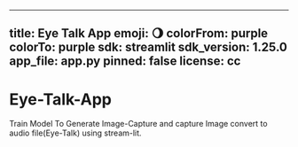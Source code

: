 
---
title: Eye Talk App
emoji: 🌖
colorFrom: purple
colorTo: purple
sdk: streamlit
sdk_version: 1.25.0
app_file: app.py
pinned: false
license: cc
---

# Eye-Talk-App
Train Model To Generate Image-Capture  and capture Image convert  to audio file(Eye-Talk) using stream-lit.
